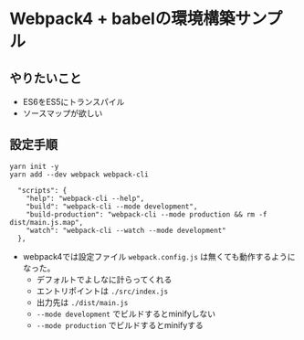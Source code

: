 # Webpack4 + babelの環境構築サンプル

## やりたいこと

- ES6をES5にトランスパイル
- ソースマップが欲しい

## 設定手順

```
yarn init -y
yarn add --dev webpack webpack-cli
```

```
  "scripts": {
    "help": "webpack-cli --help",
    "build": "webpack-cli --mode development",
    "build-production": "webpack-cli --mode production && rm -f dist/main.js.map",
    "watch": "webpack-cli --watch --mode development"
  },
```

- webpack4では設定ファイル `webpack.config.js` は無くても動作するようになった。
    - デフォルトでよしなに計らってくれる
    - エントリポイントは `./src/index.js`
    - 出力先は `./dist/main.js`
    - `--mode development` でビルドするとminifyしない
    - `--mode production` でビルドするとminifyする
